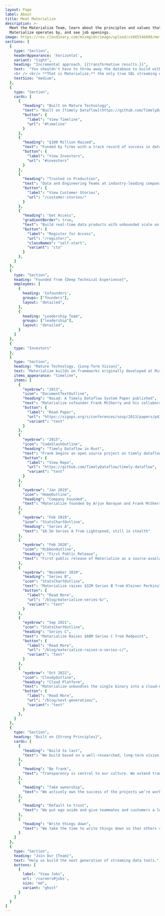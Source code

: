 ```yaml
---
layout: Page
label: About
title: Meet Materialize
description: >-
  Meet the Materialize Team, learn about the principles and values that
  Materialize operates by, and see job openings.
image: https://res.cloudinary.com/mzimgcdn/image/upload/v1665546890/meta-about.webp
sections: [
  {
    type: "Section",
    headerAppearance: 'horizontal',
    variant: "tight",
    heading: "Incremental approach, {{transformative results.}}",
    text:  "You shouldn't have to throw away the database to build with fast-changing data. Keep the familiar SQL, keep the proven architecture of cloud warehouses, but swap the decades-old batch computation model for an **efficient incremental engine** to get complex queries that are always up-to-date.
    <br /> <br/> **That is Materialize,** the only true SQL streaming database built from the ground up to meet the needs of modern data products: Fresh, Correct, Scalable — all in a familiar SQL UI.",
    textSize: "medium",
  },
  {
    type: "Section",
    cards: [
      {
        "heading": "Built on Mature Technology",
        "text": "Built on [Timely Dataflow](https://github.com/TimelyDataflow/timely-dataflow) and [Differential Dataflow](https://github.com/TimelyDataflow/differential-dataflow), open source frameworks created by cofounder Frank McSherry at Microsoft Research.",
        "button": {
          "label": "View Timeline",
          "url": "#timeline"
        }
      },
      {
        "heading": "$100 Million Raised",
        "text": "Funded by firms with a track record of success in databases.",
        "button": {
          "label": "View Investors",
          "url": "#investors"
        }
      },
      {
        "heading": "Trusted in Production",
        "text": "Data and Engineering Teams at industry-leading companies run production workloads at scale in Materialize.",
        "button": {
          "label": "View Customer Stories",
          "url": "/customer-stories/"
        }
      },
      {
        "heading": "Get Access",
        "gradientBorder": true,
        "text": "Build real-time data products with unbounded scale on Materialize.",
        "button": {
          "label": "Register for Access",
          "url": "/register/",
          "classNames": "self-start",
          "variant": "cta"
        }
      },
    ]
  },
  {
    type: "Section",
    heading: "Founded from {Deep Technical Experience}",
    employees: [
      {
        heading: 'Cofounders',
        groups: ["founders"],
        layout: "detailed",
      },
      {
        heading: "Leadership Team",
        groups: ["leadership"],
        layout: "detailed",
      }
    ]
  },
  {
    type: "Investors"
  },
  {
    type: "Section",
    heading: "Mature Technology, {Long-Term Vision}",
    text: "Materialize builds on frameworks originally developed at Microsoft Research.",
    items_appearance: "timeline",
    items: [
      {
        "eyebrow": "2013",
        "icon": "DocumentTextOutline",
        "heading": "Naiad: A Timely Dataflow System Paper published",
        "text": "Materialize cofounder Frank McSherry and his collaborators first share their work on Timely Dataflow, in a paper while working at Microsoft Research.",
        "button": {
          "label": "Read Paper",
          "url": "https://sigops.org/s/conferences/sosp/2013/papers/p439-murray.pdf",
          "variant": "text"
        }
      },
      {
        "eyebrow": "2015",
        "icon": "CodeSlashOutline",
        "heading": "Timely Dataflow in Rust",
        "text": "Frank begins an open source project on timely dataflow written in Rust, the foundational building block on which Materialize is built.",
        "button": {
          "label": "View Repo",
          "url": "https://github.com/TimelyDataflow/timely-dataflow",
          "variant": "text"
        }
      },
      {
        "eyebrow": "Jan 2019",
        "icon": "HomeOutline",
        "heading": "Company Founded",
        "text": "Materialize founded by Arjun Narayan and Frank McSherry."
      },
      {
        "eyebrow": "Feb 2019",
        "icon": "StatsChartOutline",
        "heading": "Series A",
        "text": "$8.5m Series A from Lightspeed, still in stealth"
      },
      {
        "eyebrow": "Feb 2020",
        "icon": "RibbonOutline",
        "heading": "First Public Release",
        "text": "First public release of Materialize as a source-available single binary, built in Rust."
      },
      {
        "eyebrow": "November 2020",
        "heading": "Series B",
        "icon": "StatsChartOutline",
        "text": "Materialize raises $32M Series B from Kleiner Perkins",
        "button": {
          "label": "Read More",
          "url": "/blog/materialize-series-b/",
          "variant": "text"
        }
      },
      {
        "eyebrow": "Sep 2021",
        "icon": "StatsChartOutline",
        "heading": "Series C",
        "text": "Materialize Raises $60M Series C from Redpoint",
        "button": {
          "label": "Read More",
          "url": "/blog/materialize-raises-a-series-c/",
          "variant": "text"
        }
      },
      {
        "eyebrow": "Oct 2022",
        "icon": "CloudyOutline",
        "heading": "Cloud Platform",
        "text": "Materialize unbundles the single binary into a cloud-native distributed system to unlock the next phase of scale.",
        "button": {
          "label": "Read More",
          "url": "/blog/next-generation/",
          "variant": "text"
        }
      },
    ]
  },
  {
    type: "Section",
    heading: "Built on {Strong Principles}",
    cards: [
      {
        "heading": "Build to last",
        "text": "We build based on a well-researched, long-term vision, and we take the time to build it well."
      },
      {
        "heading": "Be frank",
        "text": "Transparency is central to our culture. We extend transparency to our customers: we show them our code, and give them realistic expectations about what is possible."
      },
      {
        "heading": "Take ownership",
        "text": "We actively own the success of the projects we’re working on and the teams we’re working with."
      },
      {
        "heading": "Default to trust",
        "text": "We put ego aside and give teammates and customers a level of trust that empowers them to take action."
      },
      {
        "heading": "Write things down",
        "text": "We take the time to write things down so that others can understand what we've done and how."
      }
    ]
  },
  {
    type: "Section",
    heading: "Join Our {Team}",
    text: "Help us build the next generation of streaming data tools.",
    buttons: [
      {
        label: "View Jobs",
        url: '/careers#jobs',
        size: "md",
        variant: "ghost"
      }
    ]
  }
]
---
```

